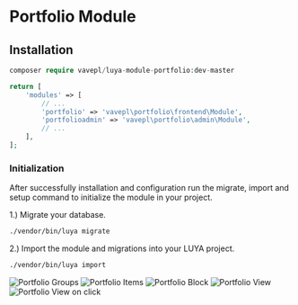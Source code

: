 # Portfolio Module

 
## Installation

```php
composer require vavepl/luya-module-portfolio:dev-master 
```
```php
return [
    'modules' => [
        // ...
        'portfolio' => 'vavepl\portfolio\frontend\Module',
        'portfolioadmin' => 'vavepl\portfolio\admin\Module',
        // ...
    ],
];
```

### Initialization 


After successfully installation and configuration run the migrate, import and setup command to initialize the module in your project.

1.) Migrate your database.

```sh
./vendor/bin/luya migrate

```

2.) Import the module and migrations into your LUYA project.

```sh
./vendor/bin/luya import
```

![Portfolio Groups](http://luya.vave.pl/images/1.png "Portfolio Groups")
![Portfolio Items](http://luya.vave.pl/images/2.png "Portfolio Items")
![Portfolio Block](http://luya.vave.pl/images/3.png "Portfolio Block")
![Portfolio View](http://luya.vave.pl/images/4.png "Portfolio View")
![Portfolio View on click](http://luya.vave.pl/images/5.png "Portfolio View on click")
